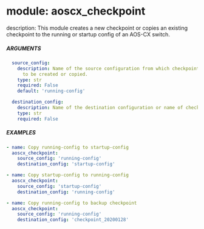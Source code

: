 # module: aoscx_checkpoint

description: This module creates a new checkpoint or copies an existing checkpoint to the running or startup config of an AOS-CX switch.   

##### ARGUMENTS
```YAML
  source_config:
    description: Name of the source configuration from which checkpoint needs
      to be created or copied.
    type: str
    required: False
    default: 'running-config'

  destination_config:
    description: Name of the destination configuration or name of checkpoint.
    type: str
    required: False
```

##### EXAMPLES
```YAML
- name: Copy running-config to startup-config
  aoscx_checkpoint:
    source_config: 'running-config'
    destination_config: 'startup-config'

- name: Copy startup-config to running-config
  aoscx_checkpoint:
    source_config: 'startup-config'
    destination_config: 'running-config'

- name: Copy running-config to backup checkpoint
  aoscx_checkpoint:
    source_config: 'running-config'
    destination_config: 'checkpoint_20200128'
```